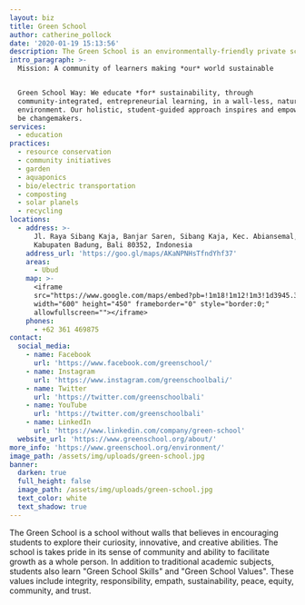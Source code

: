 ```yaml
---
layout: biz
title: Green School
author: catherine_pollock
date: '2020-01-19 15:13:56'
description: The Green School is an environmentally-friendly private school near Ubud on the island of Bali.
intro_paragraph: >-
  Mission: A community of learners making *our* world sustainable


  Green School Way: We educate *for* sustainability, through
  community-integrated, entrepreneurial learning, in a wall-less, natural
  environment. Our holistic, student-guided approach inspires and empowers us to
  be changemakers.
services:
  - education
practices:
  - resource conservation
  - community initiatives
  - garden
  - aquaponics
  - bio/electric transportation
  - composting
  - solar planels
  - recycling
locations:
  - address: >-
      Jl. Raya Sibang Kaja, Banjar Saren, Sibang Kaja, Kec. Abiansemal,
      Kabupaten Badung, Bali 80352, Indonesia
    address_url: 'https://goo.gl/maps/AKaNPNHsTfndYhf37'
    areas:
      - Ubud
    map: >-
      <iframe
      src="https://www.google.com/maps/embed?pb=!1m18!1m12!1m3!1d3945.300731619118!2d115.21092471545107!3d-8.56705449384212!2m3!1f0!2f0!3f0!3m2!1i1024!2i768!4f13.1!3m3!1m2!1s0x2dd23c21cc151447%3A0x167deff96578d577!2sGreen%20School!5e0!3m2!1sen!2ses!4v1579444947381!5m2!1sen!2ses"
      width="600" height="450" frameborder="0" style="border:0;"
      allowfullscreen=""></iframe>
    phones:
      - +62 361 469875
contact:
  social_media:
    - name: Facebook
      url: 'https://www.facebook.com/greenschool/'
    - name: Instagram
      url: 'https://www.instagram.com/greenschoolbali/'
    - name: Twitter
      url: 'https://twitter.com/greenschoolbali'
    - name: YouTube
      url: 'https://twitter.com/greenschoolbali'
    - name: LinkedIn
      url: 'https://www.linkedin.com/company/green-school'
  website_url: 'https://www.greenschool.org/about/'
more_info: 'https://www.greenschool.org/environment/'
image_path: /assets/img/uploads/green-school.jpg
banner:
  darken: true
  full_height: false
  image_path: /assets/img/uploads/green-school.jpg
  text_color: white
  text_shadow: true
---
```

The Green School is a school without walls that believes in encouraging students to explore their curiosity, innovative, and creative abilities. The school is takes pride in its sense of community and ability to facilitate growth as a whole person. In addition to traditional academic subjects, students also learn "Green School Skills" and "Green School Values". These values include integrity, responsibility, empath, sustainability, peace, equity, community, and trust.
